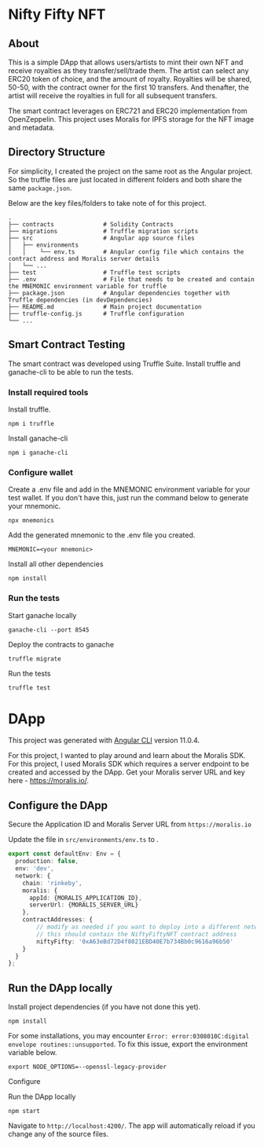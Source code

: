 # Nifty Fifty NFT

## About

This is a simple DApp that allows users/artists to mint their own NFT and receive royalties as they transfer/sell/trade them. The artist can select any ERC20 token of choice, and the amount of royalty. Royalties will be shared, 50-50, with the contract owner for the first 10 transfers. And thenafter, the artist will receive the royalties in full for all subsequent transfers.

The smart contract leverages on ERC721 and ERC20 implementation from OpenZeppelin. This project uses Moralis for IPFS storage for the NFT image and metadata.

## Directory Structure

For simplicity, I created the project on the same root as the Angular project. So the truffle files are just located in different folders and both share the same `package.json`.

Below are the key files/folders to take note of for this project.

    .
    ├── contracts              # Solidity Contracts
    ├── migrations             # Truffle migration scripts
    ├── src                    # Angular app source files
    │   ├── environments
    │   │    └── env.ts        # Angular config file which contains the contract address and Moralis server details
    │   └── ...
    ├── test                   # Truffle test scripts
    ├── .env                   # File that needs to be created and contain the MNEMONIC environment variable for truffle
    ├── package.json           # Angular dependencies together with Truffle dependencies (in devDependencies)
    ├── README.md              # Main project documentation
    ├── truffle-config.js      # Truffle configuration
    └── ...
    

## Smart Contract Testing

The smart contract was developed using Truffle Suite. Install truffle and ganache-cli to be able to run the tests.

### Install required tools

Install truffle.

```npm i truffle```

Install ganache-cli

```npm i ganache-cli```

### Configure wallet

Create a .env file and add in the MNEMONIC environment variable for your test wallet. If you don't have this, just run the command below to generate your mnemonic.

```npx mnemonics```

Add the generated mnemonic to the .env file you created.

```MNEMONIC=<your mnemonic>```

Install all other dependencies

```npm install```

### Run the tests

Start ganache locally

```ganache-cli --port 8545```

Deploy the contracts to ganache

```truffle migrate```

Run the tests

```truffle test```



# DApp

This project was generated with [Angular CLI](https://github.com/angular/angular-cli) version 11.0.4.

For this project, I wanted to play around and learn about the Moralis SDK. For this project, I used Moralis SDK which requires a server endpoint to be created and accessed by the DApp. Get your Moralis server URL and key here - https://moralis.io/.

## Configure the DApp

Secure the Application ID and Moralis Server URL from `https://moralis.io`

Update the file in `src/environments/env.ts` to .

```typescript
export const defaultEnv: Env = {
  production: false,
  env: 'dev',
  network: {
    chain: 'rinkeby',
    moralis: {
      appId: {MORALIS_APPLICATION_ID},
      serverUrl: {MORALIS_SERVER_URL}
    },
    contractAddresses: {
        // modify as needed if you want to deploy into a different network
        // this should contain the NiftyFiftyNFT contract address
        niftyFifty: '0xA63eBd72D4f8021EBD40E7b734Bb0c9616a96b50'
    }
  }
};
```

## Run the DApp locally

Install project dependencies (if you have not done this yet).

```npm install```

For some installations, you may encounter `Error: error:0308010C:digital envelope routines::unsupported`. To fix this issue, export the environment variable below.

```export NODE_OPTIONS=--openssl-legacy-provider```

Configure

Run the DApp locally

```npm start```


Navigate to `http://localhost:4200/`. The app will automatically reload if you change any of the source files.


